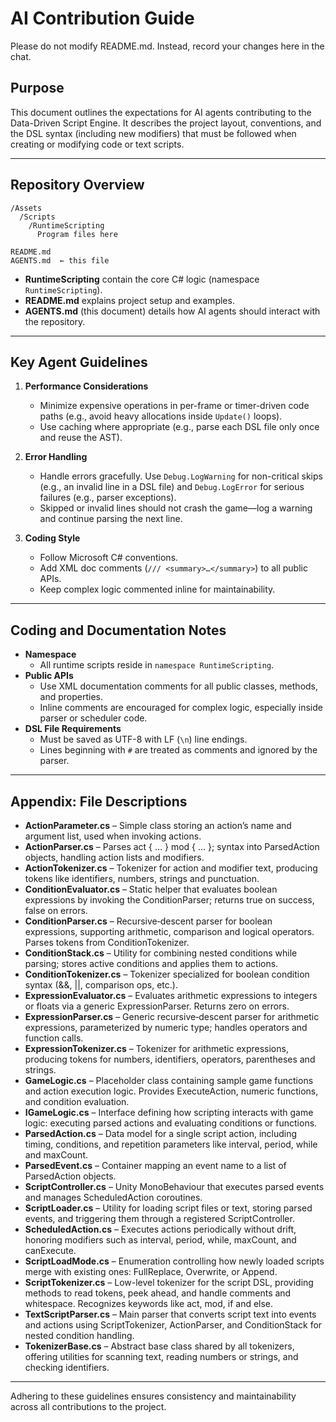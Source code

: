 # AI Contribution Guide

Please do not modify README.md. Instead, record your changes here in the chat.

## Purpose
This document outlines the expectations for AI agents contributing to the Data-Driven Script Engine. It describes the project layout, conventions, and the DSL syntax (including new modifiers) that must be followed when creating or modifying code or text scripts.

---

## Repository Overview
```
/Assets
  /Scripts
    /RuntimeScripting
      Program files here

README.md
AGENTS.md  ← this file
```
- **RuntimeScripting** contain the core C# logic (namespace `RuntimeScripting`).
- **README.md** explains project setup and examples.
- **AGENTS.md** (this document) details how AI agents should interact with the repository.

---

## Key Agent Guidelines

1. **Performance Considerations**  
   - Minimize expensive operations in per-frame or timer-driven code paths (e.g., avoid heavy allocations inside `Update()` loops).  
   - Use caching where appropriate (e.g., parse each DSL file only once and reuse the AST).

2. **Error Handling**  
   - Handle errors gracefully. Use `Debug.LogWarning` for non-critical skips (e.g., an invalid line in a DSL file) and `Debug.LogError` for serious failures (e.g., parser exceptions).  
   - Skipped or invalid lines should not crash the game—log a warning and continue parsing the next line.

3. **Coding Style**  
   - Follow Microsoft C# conventions.
   - Add XML doc comments (`/// <summary>…</summary>`) to all public APIs.
   - Keep complex logic commented inline for maintainability.

---

## Coding and Documentation Notes

- **Namespace**  
  - All runtime scripts reside in `namespace RuntimeScripting`.
- **Public APIs**  
  - Use XML documentation comments for all public classes, methods, and properties.
  - Inline comments are encouraged for complex logic, especially inside parser or scheduler code.
- **DSL File Requirements**  
  - Must be saved as UTF-8 with LF (`\n`) line endings.  
  - Lines beginning with `#` are treated as comments and ignored by the parser.

---

## Appendix: File Descriptions

- **ActionParameter.cs** – Simple class storing an action’s name and argument list, used when invoking actions.
- **ActionParser.cs** – Parses act { … } mod { … }; syntax into ParsedAction objects, handling action lists and modifiers.
- **ActionTokenizer.cs** – Tokenizer for action and modifier text, producing tokens like identifiers, numbers, strings and punctuation.
- **ConditionEvaluator.cs** – Static helper that evaluates boolean expressions by invoking the ConditionParser; returns true on success, false on errors.
- **ConditionParser.cs** – Recursive‑descent parser for boolean expressions, supporting arithmetic, comparison and logical operators. Parses tokens from ConditionTokenizer.
- **ConditionStack.cs** – Utility for combining nested conditions while parsing; stores active conditions and applies them to actions.
- **ConditionTokenizer.cs** – Tokenizer specialized for boolean condition syntax (&&, ||, comparison ops, etc.).
- **ExpressionEvaluator.cs** – Evaluates arithmetic expressions to integers or floats via a generic ExpressionParser. Returns zero on errors.
- **ExpressionParser.cs** – Generic recursive‑descent parser for arithmetic expressions, parameterized by numeric type; handles operators and function calls.
- **ExpressionTokenizer.cs** – Tokenizer for arithmetic expressions, producing tokens for numbers, identifiers, operators, parentheses and strings.
- **GameLogic.cs** – Placeholder class containing sample game functions and action execution logic. Provides ExecuteAction, numeric functions, and condition evaluation.
- **IGameLogic.cs** – Interface defining how scripting interacts with game logic: executing parsed actions and evaluating conditions or functions.
- **ParsedAction.cs** – Data model for a single script action, including timing, conditions, and repetition parameters like interval, period, while and maxCount.
- **ParsedEvent.cs** – Container mapping an event name to a list of ParsedAction objects.
- **ScriptController.cs** – Unity MonoBehaviour that executes parsed events and manages ScheduledAction coroutines.
- **ScriptLoader.cs** – Utility for loading script files or text, storing parsed events, and triggering them through a registered ScriptController.
- **ScheduledAction.cs** – Executes actions periodically without drift, honoring modifiers such as interval, period, while, maxCount, and canExecute.
- **ScriptLoadMode.cs** – Enumeration controlling how newly loaded scripts merge with existing ones: FullReplace, Overwrite, or Append.
- **ScriptTokenizer.cs** – Low-level tokenizer for the script DSL, providing methods to read tokens, peek ahead, and handle comments and whitespace. Recognizes keywords like act, mod, if and else.
- **TextScriptParser.cs** – Main parser that converts script text into events and actions using ScriptTokenizer, ActionParser, and ConditionStack for nested condition handling.
- **TokenizerBase.cs** – Abstract base class shared by all tokenizers, offering utilities for scanning text, reading numbers or strings, and checking identifiers.

---

Adhering to these guidelines ensures consistency and maintainability across all contributions to the project.
